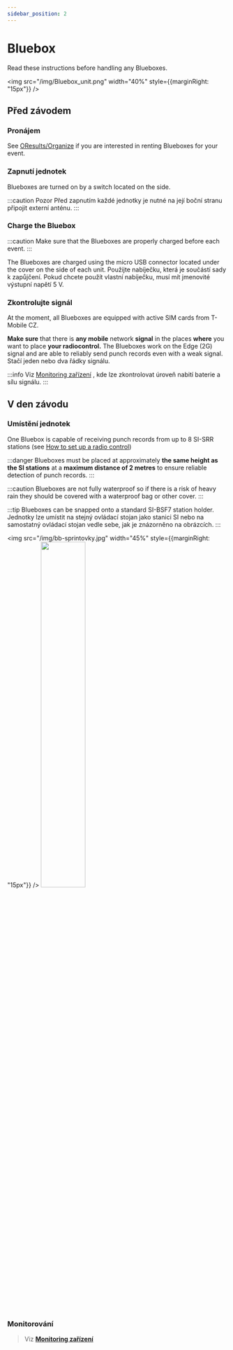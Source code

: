 ```yaml
---
sidebar_position: 2
---
```


# Bluebox

Read these instructions before handling any Blueboxes.

<img src="/img/Bluebox_unit.png" width="40%" style={{marginRight: "15px"}} />

## Před závodem

### Pronájem

See [OResults/Organize](https://oresults.eu/organize) if you are interested in renting Blueboxes for your event.

### Zapnutí jednotek

Blueboxes are turned on by a switch located on the side.

:::caution
Pozor Před zapnutím každé jednotky je nutné na její boční stranu připojit externí anténu.
:::

### Charge the Bluebox

:::caution
Make sure that the Blueboxes are properly charged before each event.
:::

The Blueboxes are charged using the micro USB connector located under the cover on the side of each unit. Použijte nabíječku, která je součástí sady k zapůjčení. Pokud chcete použít vlastní nabíječku, musí mít jmenovité výstupní napětí 5 V.

### Zkontrolujte signál

At the moment, all Blueboxes are equipped with active SIM cards from T-Mobile CZ.

**Make sure** that there is **any mobile** network **signal** in the places **where** you want to place **your radiocontrol.** The Blueboxes work on the Edge (2G) signal and are able to reliably send punch records even with a weak signal. Stačí jeden nebo dva řádky signálu.

:::info
Viz [Monitoring zařízení](./device-monitoring) , kde lze zkontrolovat úroveň nabití baterie a sílu signálu.
:::

## V den závodu

### Umístění jednotek

One Bluebox is capable of receiving punch records from up to 8 SI-SRR stations (see [How to set up a radio control](./radio-control.md))

:::danger
Blueboxes must be placed at approximately **the same height as the SI stations** at a **maximum distance of 2 metres** to ensure reliable detection of punch records.
:::

:::caution
Blueboxes are not fully waterproof so if there is a risk of heavy rain they should be covered with a waterproof bag or other cover.
:::

:::tip
Blueboxes can be snapped onto a standard SI-BSF7 station holder. Jednotky lze umístit na stejný ovládací stojan jako stanici SI nebo na samostatný ovládací stojan vedle sebe, jak je znázorněno na obrázcích.
:::

<img src="/img/bb-sprintovky.jpg" width="45%" style={{marginRight: "15px"}} />
<img src="/img/velikonoce.jpg" width="45%" />

### Monitorování
> Viz **[Monitoring zařízení](./device-monitoring)**
